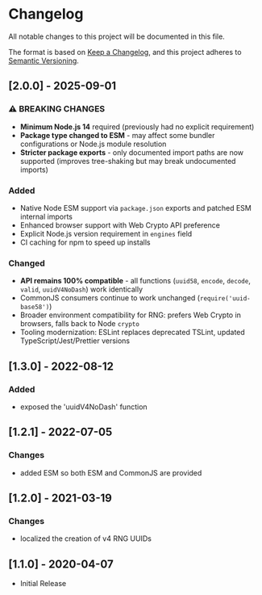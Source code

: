 # Changelog

All notable changes to this project will be documented in this file.

The format is based on [Keep a Changelog](https://keepachangelog.com/en/1.0.0/),
and this project adheres to [Semantic Versioning](https://semver.org/spec/v2.0.0.html).

## [2.0.0] - 2025-09-01

### ⚠️ BREAKING CHANGES

- **Minimum Node.js 14** required (previously had no explicit requirement)
- **Package type changed to ESM** - may affect some bundler configurations or Node.js module resolution
- **Stricter package exports** - only documented import paths are now supported (improves tree-shaking but may break undocumented imports)

### Added

- Native Node ESM support via `package.json` exports and patched ESM internal imports
- Enhanced browser support with Web Crypto API preference
- Explicit Node.js version requirement in `engines` field
- CI caching for npm to speed up installs

### Changed

- **API remains 100% compatible** - all functions (`uuid58`, `encode`, `decode`, `valid`, `uuidV4NoDash`) work identically
- CommonJS consumers continue to work unchanged (`require('uuid-base58')`)
- Broader environment compatibility for RNG: prefers Web Crypto in browsers, falls back to Node `crypto`
- Tooling modernization: ESLint replaces deprecated TSLint, updated TypeScript/Jest/Prettier versions

## [1.3.0] - 2022-08-12

### Added

- exposed the 'uuidV4NoDash' function

## [1.2.1] - 2022-07-05

### Changes

- added ESM so both ESM and CommonJS are provided

## [1.2.0] - 2021-03-19

### Changes

- localized the creation of v4 RNG UUIDs

## [1.1.0] - 2020-04-07

- Initial Release
